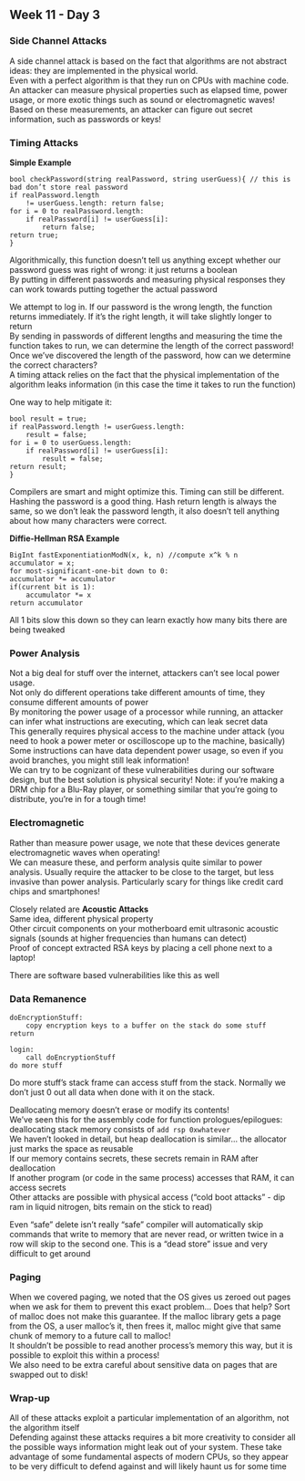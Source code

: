 ## Week 11 - Day 3
### Side Channel Attacks
A side channel attack is based on the fact that algorithms are not abstract ideas: they are implemented in the physical world.  
Even with a perfect algorithm is that they run on CPUs with machine code.  
An attacker can measure physical properties such as elapsed time, power usage, or more exotic things such as sound or electromagnetic waves!  
Based on these measurements, an attacker can figure out secret information, such as passwords or keys!

### Timing Attacks
**Simple Example**

```
bool checkPassword(string realPassword, string userGuess){ // this is bad don’t store real password
if realPassword.length
    != userGuess.length: return false; 
for i = 0 to realPassword.length:
    if realPassword[i] != userGuess[i]: 
        return false; 
return true;
}
```

Algorithmically, this function doesn’t tell us anything except whether our password guess was right of wrong: it just returns a boolean  
By putting in different passwords and measuring physical responses they can work towards putting together the actual password

We attempt to log in. If our password is the wrong length, the function returns immediately. If it’s the right length, it will take slightly longer to return  
By sending in passwords of different lengths and measuring the time the function takes to run, we can determine the length of the correct password!  
Once we’ve discovered the length of the password, how can we determine the correct characters?  
A timing attack relies on the fact that the physical implementation of the algorithm leaks information (in this case the time it takes to run the function)

One way to help mitigate it:

``` bool checkPassword(string realPassword, string userGuess){ 
bool result = true;
if realPassword.length != userGuess.length: 
    result = false; 
for i = 0 to userGuess.length:
    if realPassword[i] != userGuess[i]: 
        result = false; 
return result;
}
```

Compilers are smart and might optimize this. Timing can still be different.   
Hashing the password is a good thing. Hash return length is always the same, so we don’t leak the password length, it also doesn’t tell anything about how many characters were correct. 

**Diffie-Hellman RSA Example**

```
BigInt fastExponentiationModN(x, k, n) //compute x^k % n 
accumulator = x;
for most-significant-one-bit down to 0:
accumulator *= accumulator
if(current bit is 1): 
    accumulator *= x 
return accumulator
```

All 1 bits slow this down so they can learn exactly how many bits there are being tweaked

### Power Analysis
Not a big deal for stuff over the internet, attackers can’t see local power usage.  
Not only do different operations take different amounts of time, they consume different amounts of power  
By monitoring the power usage of a processor while running, an attacker can infer what instructions are executing, which can leak secret data  
This generally requires physical access to the machine under attack (you need to hook a power meter or oscilloscope up to the machine, basically)  
Some instructions can have data dependent power usage, so even if you avoid branches, you might still leak information!  
We can try to be cognizant of these vulnerabilities during our software design, but the best solution is physical security! Note: if you’re making a DRM chip for a Blu-Ray player, or something similar that you’re going to distribute, you’re in for a tough time!

### Electromagnetic
Rather than measure power usage, we note that these devices generate electromagnetic waves when operating!  
We can measure these, and perform analysis quite similar to power analysis. 
Usually require the attacker to be close to the target, but less invasive than power analysis. 
Particularly scary for things like credit card chips and smartphones!

Closely related are **Acoustic Attacks**  
Same idea, different physical property  
Other circuit components on your motherboard emit ultrasonic acoustic signals (sounds at higher frequencies than humans can detect)  
Proof of concept extracted RSA keys by placing a cell phone next to a laptop!

There are software based vulnerabilities like this as well 

### Data Remanence
```
doEncryptionStuff:
    copy encryption keys to a buffer on the stack do some stuff
return

login:
    call doEncryptionStuff 
do more stuff
```

Do more stuff’s stack frame can access stuff from the stack. Normally we don’t just 0 out all data when done with it on the stack. 

Deallocating memory doesn’t erase or modify its contents!  
We’ve seen this for the assembly code for function prologues/epilogues: deallocating stack memory consists of ```add rsp 0xwhatever```  
We haven’t looked in detail, but heap deallocation is similar... the allocator just marks the space as reusable  
If our memory contains secrets, these secrets remain in RAM after deallocation  
If another program (or code in the same process) accesses that RAM, it can access secrets  
Other attacks are possible with physical access (“cold boot attacks” - dip ram in liquid nitrogen, bits remain on the stick to read)

Even “safe” delete isn’t really “safe” compiler will automatically skip commands that write to memory that are never read, or written twice in a row will skip to the second one. This is a “dead store” issue and very difficult to get around 

### Paging
When we covered paging, we noted that the OS gives us zeroed out pages when we ask for them to prevent this exact problem... Does that help? Sort of
malloc does not make this guarantee. If the malloc library gets a page from the OS, a user malloc’s it, then frees it, malloc might give that same chunk of memory to a future call to malloc!  
It shouldn’t be possible to read another process’s memory this way, but it is possible to exploit this within a process!  
We also need to be extra careful about sensitive data on pages that are swapped out to disk!

### Wrap-up
All of these attacks exploit a particular implementation of an algorithm, not the algorithm itself  
Defending against these attacks requires a bit more creativity to consider all the possible ways information might leak out of your system. 
These take advantage of some fundamental aspects of modern CPUs, so they appear to be very difficult to defend against and will likely haunt us for some time